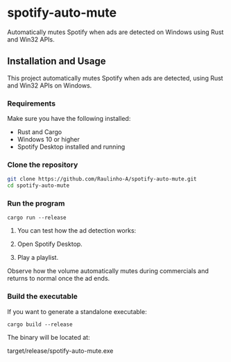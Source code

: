 # spotify-auto-mute

Automatically mutes Spotify when ads are detected on Windows using Rust and Win32 APIs.

## Installation and Usage

This project automatically mutes Spotify when ads are detected, using Rust and Win32 APIs on Windows.

### Requirements

Make sure you have the following installed:

- Rust and Cargo
- Windows 10 or higher
- Spotify Desktop installed and running

### Clone the repository

```bash
git clone https://github.com/Raulinho-A/spotify-auto-mute.git
cd spotify-auto-mute
```

### Run the program

```
cargo run --release
```

1. You can test how the ad detection works:

2. Open Spotify Desktop.

3. Play a playlist.

Observe how the volume automatically mutes during commercials and returns to normal once the ad ends.

### Build the executable

If you want to generate a standalone executable:

```
cargo build --release
```

The binary will be located at:

target/release/spotify-auto-mute.exe

